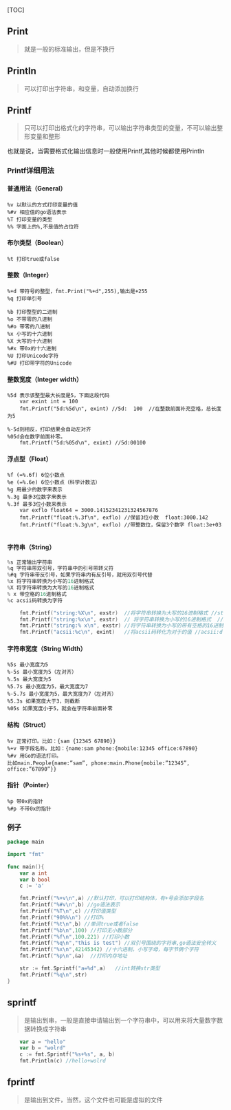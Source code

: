 [TOC]

## Print

>就是一般的标准输出，但是不换行

## Println
>可以打印出字符串，和变量，自动添加换行

## Printf
>只可以打印出格式化的字符串，可以输出字符串类型的变量，不可以输出整形变量和整形

也就是说，当需要格式化输出信息时一般使用Printf,其他时候都使用Println
### Printf详细用法
#### 普通用法（General）
```
%v 以默认的方式打印变量的值
%#v 相应值的go语法表示
%T 打印变量的类型
%% 字面上的%,不是值的占位符
```
#### 布尔类型（Boolean）
```
%t 打印true或false
```
#### 整数（Integer）
```
%+d 带符号的整型，fmt.Print("%+d",255),输出是+255
%q 打印单引号

%b 打印整型的二进制
%o 不带零的八进制
%#o 带零的八进制
%x 小写的十六进制
%X 大写的十六进制
%#x 带0x的十六进制
%U 打印Unicode字符
%#U 打印带字符的Unicode

```
#### 整数宽度（Integer width）
```
%5d 表示该整型最大长度是5，下面这段代码
	var exint int = 100
	fmt.Printf("5d:%5d\n", exint) //5d:  100  //在整数前面补充空格，总长度为5
	
%-5d则相反，打印结果会自动左对齐
%05d会在数字前面补零。
	fmt.Printf("5d:%05d\n", exint) //5d:00100
```
#### 浮点型（Float）

```
%f (=%.6f) 6位小数点
%e (=%.6e) 6位小数点（科学计数法）
%g 用最少的数字来表示
%.3g 最多3位数字来表示
%.3f 最多3位小数来表示
	var exflo float64 = 3000.14152341231324567876
	fmt.Printf("float:%.3f\n", exflo) //保留3位小数  float:3000.142
	fmt.Printf("float:%.3g\n", exflo) //带整数位，保留3个数字 float:3e+03
	
```
#### 字符串（String）
```go
%s 正常输出字符串
%q 字符串带双引号，字符串中的引号带转义符
%#q 字符串带反引号，如果字符串内有反引号，就用双引号代替
%x 将字符串转换为小写的16进制格式
%X 将字符串转换为大写的16进制格式
% x 带空格的16进制格式
%c acsii码转换为字符

	fmt.Printf("string:%X\n", exstr)  //将字符串转换为大写的16进制格式 //string:6C697571697869616E67EFBC8CE58898E7A5BAE7A5A5
	fmt.Printf("string:%x\n", exstr)  // 将字符串转换为小写的16进制格式  //string:6c697571697869616e67efbc8ce58898e7a5bae7a5a5
	fmt.Printf("string:% x\n", exstr) //将字符串转换为小写的带有空格的16进制格式 //string:6c 69 75 71 69 78 69 61 6e 67 ef bc 8c e5 88 98 e7 a5 ba e7 a5 a5
	fmt.Printf("acsii:%c\n", exint)   //将acsii码转化为对于的值 //acsii:d
```
#### 字符串宽度（String Width）
```
%5s 最小宽度为5
%-5s 最小宽度为5（左对齐）
%.5s 最大宽度为5
%5.7s 最小宽度为5，最大宽度为7
%-5.7s 最小宽度为5，最大宽度为7（左对齐）
%5.3s 如果宽度大于3，则截断
%05s 如果宽度小于5，就会在字符串前面补零
```
#### 结构（Struct）
```
%v 正常打印。比如：{sam {12345 67890}}
%+v 带字段名称。比如：{name:sam phone:{mobile:12345 office:67890}
%#v 用Go的语法打印。
比如main.People{name:”sam”, phone:main.Phone{mobile:”12345”, office:”67890”}}
```

#### 指针（Pointer）
```
%p 带0x的指针
%#p 不带0x的指针
```
### 例子
```go
package main

import "fmt"

func main(){
	var a int
	var b bool
	c := 'a'

	fmt.Printf("%+v\n",a) //默认打印，可以打印结构体，有+号会添加字段名
	fmt.Printf("%#v\n",b) //go语法表示
	fmt.Printf("%T\n",c) //打印值类型
	fmt.Printf("90%%\n") //打印%
	fmt.Printf("%t\n",b) //单词true或者false
	fmt.Printf("%b\n",100) //打印无小数部分
	fmt.Printf("%f\n",100.221) //打印小数
	fmt.Printf("%q\n","this is test") //双引号围绕的字符串,go语法安全转义
	fmt.Printf("%x\n",42145342) //十六进制，小写字母，每字节俩个字符
	fmt.Printf("%p\n",&a)  //打印内存地址

	str := fmt.Sprintf("a=%d",a)   //int转换str类型
	fmt.Printf("%q\n",str)
}
```
## sprintf

>是输出到串，一般是直接申请输出到一个字符串中，可以用来将大量数字数据转换成字符串
```go
	var a = "hello"
	var b = "wolrd"
	c := fmt.Sprintf("%s+%s", a, b)
	fmt.Println(c) //hello+wolrd
```

## fprintf

>是输出到文件，当然，这个文件也可能是虚拟的文件

